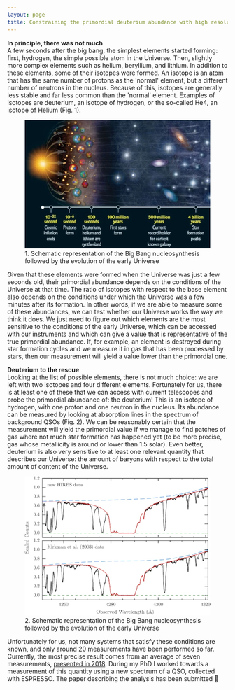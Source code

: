 ```yaml
---
layout: page
title: Constraining the primordial deuterium abundance with high resolution spectroscopy
---
```


**In principle, there was not much**  
A few seconds after the big bang, the simplest elements started forming: first, hydrogen, the simple possible atom in the Universe. Then, slightly more complex elements such as helium, beryllium, and lithium. In addition to these elements, some of their isotopes were formed. An isotope is an atom that has the same number of protons as the 'normal' element, but a different number of neutrons in the nucleus. Because of this, isotopes are generally less stable and far less common than the 'normal' element. Examples of isotopes are deuterium, an isotope of hydrogen, or the so-called He4, an isotope of Helium (Fig. 1).

<figure>
    <a title="Big Bang nucleosynthesis followed by the evolution of the early universe. Credit: Scientific American/Malcolm Godwin" href="https://www.scientificamerican.com/slideshow/starlight-starbright-cosmic-timeline/">
        <img width="512" alt="Schematic representation of the Big Bang nucleosynthesis followed by the evolution of the early universe" src="/assets/img/BBN.webp" />
    </a>
    <figcaption>1. Schematic representation of the Big Bang nucleosynthesis followed by the evolution of the early Universe </figcaption>
</figure>

Given that these elements were formed when the Universe was just a few seconds old, their primordial abundance depends on the conditions of the Universe at that time. The ratio of isotopes with respect to the base element also depends on the conditions under which the Universe was a few minutes after its formation. In other words, if we are able to measure some of these abundances, we can test whether our Universe works the way we think it does. We just need to figure out which elements are the most sensitive to the conditions of the early Universe, which can be accessed with our instruments and which can give a value that is representative of the true primordial abundance. If, for example, an element is destroyed during star formation cycles and we measure it in gas that has been processed by stars, then our measurement will yield a value lower than the primordial one.

**Deuterium to the rescue**  
Looking at the list of possible elements, there is not much choice: we are left with two isotopes and four different elements. Fortunately for us, there is at least one of these that we can access with current telescopes and probe the primordial abundance of: the deuterium! This is an isotope of hydrogen, with one proton and one neutron in the nucleus. Its abundance can be measured by looking at absorption lines in the spectrum of background QSOs (Fig. 2). We can be reasonably certain that the measurement will yield the primordial value if we manage to find patches of gas where not much star formation has happened yet (to be more precise, gas whose metallicity is around or lower than 1.5 solar). Even better, deuterium is also very sensitive to at least one relevant quantity that describes our Universe: the amount of baryons with respect to the total amount of content of the Universe.

<figure>
    <a title="Absorption system seen in the spectrum of a QSO, from Cooke at al. 2018" href="https://arxiv.org/pdf/1710.11129.pdf">
        <img width="512" alt="Absorption system seen in the spectrum of a QSO, from Cooke at al. 2018" src="/assets/img/cooke_1.webp" />
    </a>
    <figcaption>2. Schematic representation of the Big Bang nucleosynthesis followed by the evolution of the early Universe </figcaption>
</figure>

Unfortunately for us, not many systems that satisfy these conditions are known, and only around 20 measurements have been performed so far. Currently, the most precise result comes from an average of seven measurements, [presented in 2018](https://arxiv.org/abs/1710.11129). During my PhD I worked towards a measurement of this quantity using a new spectrum of a QSO, collected with ESPRESSO. The paper describing the analysis has been submitted 🎉